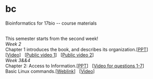 # bc
Bioinformatics for 17bio -- course materials
<br><br>
<div>This semester starts from the second week!</div>
<div><I>Week 2</I></div>
<div>Chapter 1 introduces the book, and describes its organization.[<a href="http://119.28.156.123/file/BFG_Chapter1_Introduction_v03.pptx" download="BFG_Chapter1.pptx">PPT</a>] &nbsp;
[<a href="http://119.28.156.123/file/chapter_1.mp4" download="chapter_1.mp4" target="">Video</a>] &nbsp;
[<a href="https://www.youtube.com/watch?v=-PXfqkDdgNQ&amp;list=PL-4XVpiAbrw9LhC_uoHgk3Joqzba-fZa6&amp;index=7" target="">Public video 1</a>] &nbsp;
[<a href="https://www.youtube.com/watch?v=w-uk-_TOgR0&amp;list=PL-4XVpiAbrw9LhC_uoHgk3Joqzba-fZa6" target="">Public video 2</a>]</div>

<div><I>Week 3&&4</I></div>
<div>Chapter 2: Access to Information.[<a href="http://119.28.156.123/file/BFG_Chapter2_AccessInformation_v04.pptx" download="BFG_Chapter2.pptx">PPT</a>] &nbsp;
[<a href="http://119.28.156.123/file/chapter_2_Q1-7.mp4" download="chapter_2_Q1-7.mp4" target="">Video for questions 1-7</a>] &nbsp;
</div>

<div>Basic Linux commands.[<a href="https://maker.pro/linux/tutorial/basic-linux-commands-for-beginners" target="">Weblink</a>] &nbsp;
[<a href="http://119.28.156.123/file/Basic_linux_conmand.mp4" download="Basic_linux_conmand.mp4" target="">Video</a>] &nbsp;
</div>
